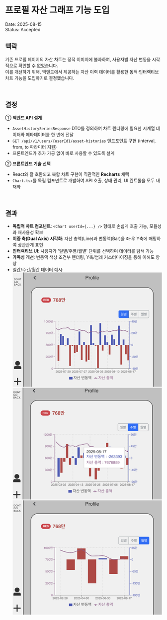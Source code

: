 # 프로필 자산 그래프 기능 도입

Date: 2025-08-15  
Status: Accepted

## 맥락

기존 프로필 페이지의 자산 차트는 정적 이미지에 불과하여, 사용자별 자산 변동을 시각적으로 확인할 수 없었습니다.  
이를 개선하기 위해, 백엔드에서 제공하는 자산 이력 데이터를 활용한 동적·인터랙티브 차트 기능을 도입하기로 결정했습니다.

<br/>

## 결정

① **백엔드 API 설계**

- `AssetHistorySeriesResponse` DTO를 정의하여 차트 렌더링에 필요한 시계열 데이터와 메타데이터를 한 번에 전달
- `GET /api/v1/users/{userId}/asset-histories` 엔드포인트 구현 (interval, from, to 파라미터 지원)
- 프론트엔드가 추가 가공 없이 바로 사용할 수 있도록 설계

② **프론트엔드 기술 선택**

- React와 잘 호환되고 복합 차트 구현이 직관적인 **Recharts** 채택
- `Chart.tsx`를 독립 컴포넌트로 개발하여 API 호출, 상태 관리, UI 컨트롤을 모두 내재화

<br/>

## 결과

- **독립적 차트 컴포넌트**: `<Chart userId={...} />` 형태로 손쉽게 호출 가능, 모듈성과 재사용성 확보
- **이중 축(Dual Axis) 시각화**: 자산 총액(Line)과 변동액(Bar)을 좌·우 Y축에 매핑하여 상관관계 표현
- **인터랙티브 UI**: 사용자가 '일별/주별/월별' 단위를 선택하며 데이터를 탐색 가능
- **가독성 개선**: 변동액 색상 조건부 렌더링, Y축/범례 커스터마이징을 통해 이해도 향상
- 일간/주간/월간 데이터 예시:
  ![24-프로필-자산-그래프-기능-도입-일간-그래프](../src/24-프로필-자산-그래프-기능-도입-그래프1.png)
  ![24-프로필-자산-그래프-기능-도입-주간-그래프](../src/24-프로필-자산-그래프-기능-도입-그래프2.png)
  ![24-프로필-자산-그래프-기능-도입-월간-그래프](../src/24-프로필-자산-그래프-기능-도입-그래프3.png)
